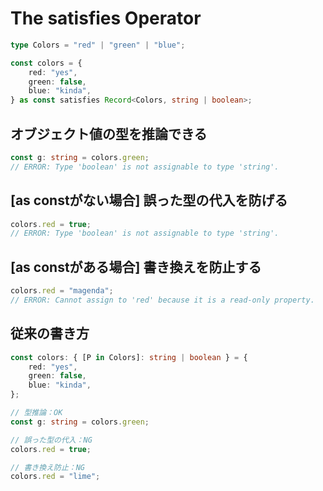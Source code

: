 # The satisfies Operator

```typescript
type Colors = "red" | "green" | "blue";

const colors = {
    red: "yes",
    green: false,
    blue: "kinda",
} as const satisfies Record<Colors, string | boolean>;
```

## オブジェクト値の型を推論できる

```typescript
const g: string = colors.green;
// ERROR: Type 'boolean' is not assignable to type 'string'.
```

## \[as constがない場合] 誤った型の代入を防げる

```typescript
colors.red = true;
// ERROR: Type 'boolean' is not assignable to type 'string'.
```

## \[as constがある場合] 書き換えを防止する

```typescript
colors.red = "magenda";
// ERROR: Cannot assign to 'red' because it is a read-only property.
```

## 従来の書き方

```typescript
const colors: { [P in Colors]: string | boolean } = {
    red: "yes",
    green: false,
    blue: "kinda",
};

// 型推論：OK
const g: string = colors.green;

// 誤った型の代入：NG
colors.red = true;

// 書き換え防止：NG
colors.red = "lime";

```


